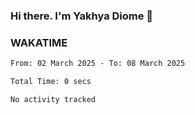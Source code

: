 ### Hi there. I'm Yakhya Diome 👋

### WAKATIME
<!--START_SECTION:waka-->

```txt
From: 02 March 2025 - To: 08 March 2025

Total Time: 0 secs

No activity tracked
```

<!--END_SECTION:waka-->
